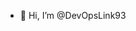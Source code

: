 - 👋 Hi, I’m @DevOpsLink93
  

<!---
DevOpsLink93/DevOpsLink93 is a ✨ special ✨ repository because its `README.md` (this file) appears on your GitHub profile.
You can click the Preview link to take a look at your changes.
--->
